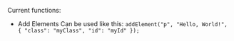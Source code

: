 Current functions:
- Add Elements
Can be used like this:
`addElement("p", "Hello, World!", { "class": "myClass", "id": "myId" });`

